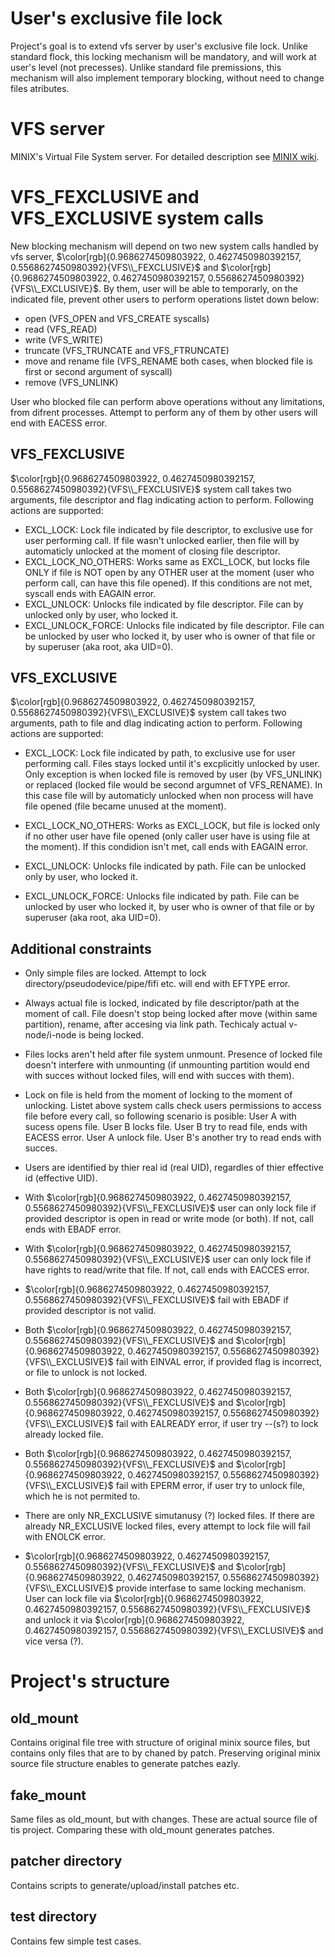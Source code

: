 # User's exclusive file lock
Project's goal is to extend vfs server by user's exclusive file lock. Unlike standard flock, this locking mechanism will be mandatory, and will work at user's level (not precesses). Unlike standard file premissions, this mechanism will also implement temporary blocking, without need to change files atributes.


# VFS server
MINIX's Virtual File System server. For detailed description see [MINIX wiki](https://wiki.minix3.org/doku.php?id=developersguide:vfsinternals).

# VFS_FEXCLUSIVE and VFS_EXCLUSIVE system calls

New blocking mechanism will depend on two new system calls handled by vfs server, $\color[rgb]{0.9686274509803922, 0.4627450980392157, 0.5568627450980392}{VFS\\_FEXCLUSIVE}$ and $\color[rgb]{0.9686274509803922, 0.4627450980392157, 0.5568627450980392}{VFS\\_EXCLUSIVE}$.
By them, user will be able to temporarly, on the indicated file, prevent other users to perform operations listet down below:
+ open (VFS_OPEN and VFS_CREATE syscalls)
+ read (VFS_READ)
+ write (VFS_WRITE)
+ truncate (VFS_TRUNCATE and VFS_FTRUNCATE)
+ move and rename file (VFS_RENAME both cases, when blocked file is first or second argument of syscall)
+ remove (VFS_UNLINK)

User who blocked file can perform above operations without any limitations, from difrent processes. Attempt to perform any of them by other users will end with EACESS error.

## VFS_FEXCLUSIVE

 $\color[rgb]{0.9686274509803922, 0.4627450980392157, 0.5568627450980392}{VFS\\_FEXCLUSIVE}$ system call takes two arguments, file descriptor and flag indicating action to perform. Following actions are supported:
+ EXCL_LOCK: Lock file indicated by file descriptor, to exclusive use for user performing call. If file wasn't unlocked earlier, then file will by automaticly unlocked at the moment of closing file descriptor.
+ EXCL_LOCK_NO_OTHERS: Works same as EXCL_LOCK, but locks file ONLY if file is NOT open by any OTHER user at the moment (user who perform call, can have this file opened). If this conditions are not met, syscall ends with EAGAIN error.
+ EXCL_UNLOCK: Unlocks file indicated by file descriptor. File can by unlocked only by user, who locked it.
+ EXCL_UNLOCK_FORCE: Unlocks file indicated by file descriptor. File can be unlocked by user who locked it, by user who is owner of that file or by superuser (aka root, aka UID=0).

## VFS_EXCLUSIVE

$\color[rgb]{0.9686274509803922, 0.4627450980392157, 0.5568627450980392}{VFS\\_EXCLUSIVE}$ system call takes two arguments, path to file and dlag indicating action to perform. Following actions are supported:

+ EXCL_LOCK: Lock file indicated by path, to exclusive use for user performing call. Files stays locked until it's excplicitly unlocked by user. Only exception is when locked file is removed by user (by VFS_UNLINK) or replaced (locked file would be second argumnet of VFS_RENAME). In this case file will by automaticly unlocked when non process will have file opened (file became unused at the moment).

+ EXCL_LOCK_NO_OTHERS: Works as EXCL_LOCK, but file is locked only if no other user have file opened (only caller user have is using file at the moment). If this condidion isn't met, call ends with EAGAIN error.

+ EXCL_UNLOCK: Unlocks file indicated by path. File can be unlocked only by user, who locked it.

+ EXCL_UNLOCK_FORCE: Unlocks file indicated by path. File can be unlocked by user who locked it, by user who is owner of that file or by superuser (aka root, aka UID=0).

## Additional constraints

+ Only simple files are locked. Attempt to lock directory/pseudodevice/pipe/fifi etc. will end with EFTYPE error.

+ Always actual file is locked, indicated by file descriptor/path at the moment of call. File doesn't stop being locked after move (within same partition), rename, after accesing via link path. Techicaly actual v-node/i-node is being locked.

+ Files locks aren't held after file system unmount. Presence of locked file doesn't interfere with unmounting (if unmounting partition would end with succes without locked files, will end with succes with them).

+ Lock on file is held from the moment of locking to the moment of unlocking. Listet above system calls check users permissions to access file before every call, so following scenario is posible: User A with sucess opens file. User B locks file. User B try to read file, ends with EACESS error. User A unlock file. User B's another try to read ends with succes.

+ Users are identified by thier real id (real UID), regardles of thier effective id (effective UID).

+ With $\color[rgb]{0.9686274509803922, 0.4627450980392157, 0.5568627450980392}{VFS\\_FEXCLUSIVE}$  user can only lock file if provided descriptor is open in read or write mode (or both). If not, call ends with EBADF error. 

+ With $\color[rgb]{0.9686274509803922, 0.4627450980392157, 0.5568627450980392}{VFS\\_EXCLUSIVE}$ user can only lock file if have rights to read/write that file. If not, call ends with EACCES error.

+ $\color[rgb]{0.9686274509803922, 0.4627450980392157, 0.5568627450980392}{VFS\\_FEXCLUSIVE}$  fail with EBADF if provided descriptor is not valid.

+ Both $\color[rgb]{0.9686274509803922, 0.4627450980392157, 0.5568627450980392}{VFS\\_FEXCLUSIVE}$  and $\color[rgb]{0.9686274509803922, 0.4627450980392157, 0.5568627450980392}{VFS\\_EXCLUSIVE}$ fail with EINVAL error, if provided flag is incorrect, or file to unlock is not locked.

+ Both $\color[rgb]{0.9686274509803922, 0.4627450980392157, 0.5568627450980392}{VFS\\_FEXCLUSIVE}$ and $\color[rgb]{0.9686274509803922, 0.4627450980392157, 0.5568627450980392}{VFS\\_EXCLUSIVE}$ fail with EALREADY error, if user try --(s?) to lock already locked file.

+ Both $\color[rgb]{0.9686274509803922, 0.4627450980392157, 0.5568627450980392}{VFS\\_FEXCLUSIVE}$  and $\color[rgb]{0.9686274509803922, 0.4627450980392157, 0.5568627450980392}{VFS\\_EXCLUSIVE}$ fail with EPERM error, if user try to unlock file, which he is not permited to.

+ There are only NR_EXCLUSIVE simutanusy (?) locked files. If there are already NR_EXCLUSIVE locked files, every attempt to lock file will fail with ENOLCK error.

+ $\color[rgb]{0.9686274509803922, 0.4627450980392157, 0.5568627450980392}{VFS\\_FEXCLUSIVE}$  and $\color[rgb]{0.9686274509803922, 0.4627450980392157, 0.5568627450980392}{VFS\\_EXCLUSIVE}$ provide interfase to same locking mechanism. User can lock file via $\color[rgb]{0.9686274509803922, 0.4627450980392157, 0.5568627450980392}{VFS\\_FEXCLUSIVE}$  and unlock it via $\color[rgb]{0.9686274509803922, 0.4627450980392157, 0.5568627450980392}{VFS\\_EXCLUSIVE}$ and vice versa (?).

# Project's structure

## old_mount

Contains original file tree with structure of original minix source files, but contains only files that are to by chaned by patch. Preserving original minix source file structure enables to generate patches eazly.

## fake_mount 
Same files as old_mount, but with changes. These are actual source file of tis project. Comparing these with old_mount generates patches.

## patcher directory

Contains scripts to generate/upload/install patches etc.

## test directory 

Contains few simple test cases.
